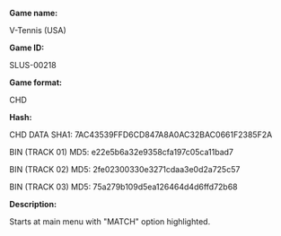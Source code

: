 **Game name:**

V-Tennis (USA)

**Game ID:**

SLUS-00218

**Game format:**

CHD

**Hash:**

CHD DATA SHA1: 7AC43539FFD6CD847A8A0AC32BAC0661F2385F2A

BIN (TRACK 01) MD5: e22e5b6a32e9358cfa197c05ca11bad7

BIN (TRACK 02) MD5: 2fe02300330e3271cdaa3e0d2a725c57

BIN (TRACK 03) MD5: 75a279b109d5ea126464d4d6ffd72b68

**Description:**

Starts at main menu with "MATCH" option highlighted.